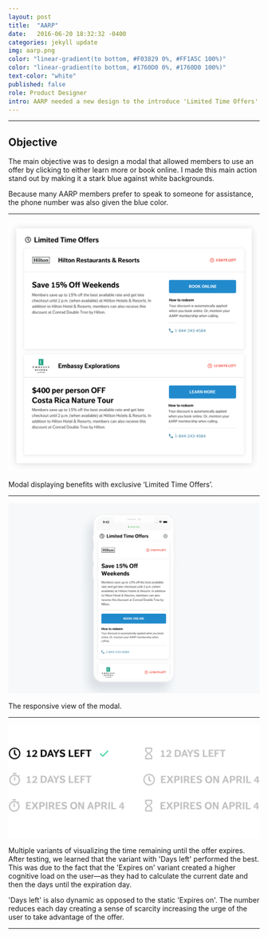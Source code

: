 ```yaml
---
layout: post
title:  "AARP"
date:   2016-06-20 18:32:32 -0400
categories: jekyll update
img: aarp.png
color: "linear-gradient(to bottom, #F03829 0%, #FF1A5C 100%)"
color: "linear-gradient(to bottom, #1760D0 0%, #1760D0 100%)"
text-color: "white"
published: false
role: Product Designer
intro: AARP needed a new design to the introduce 'Limited Time Offers'. I worked closely with key stakeholders on the team to deliver the redesign to over 38 million members.
---
```


<hr>

<div class="row">
  <div class="col-sm-6">
    <h2 class="section-left">Objective</h2>
  </div>
  <div class="col-sm-6">
    <p>The main objective was to design a modal that allowed members to use an offer by clicking to either learn more or book online. I made this main action stand out by making it a stark blue against white backgrounds.</p>
    <p>Because many AARP members prefer to speak to someone for assistance, the phone number was also given the blue color.</p>
  </div>
</div>

<hr>

![hand](/img/lto-desktop.png)
<div class="caption">Modal displaying benefits with exclusive ‘Limited Time Offers’.</div>

<hr>

![hand](/img/aarp-modal-mobile.jpg)
<div class="caption">The responsive view of the modal.</div>

<hr>

![hand](/img/lto-time-remaining-tests.jpg)

Multiple variants of visualizing the time remaining until the offer expires. After testing, we learned that the variant with 'Days left' performed the best. This was due to the fact that the 'Expires on' variant created a higher cognitive load on the user—as they had to calculate the current date and then the days until the expiration day.

'Days left' is also dynamic as opposed to the static 'Expires on'. The number reduces each day creating a sense of scarcity increasing the urge of the user to take advantage of the offer.

<hr>
